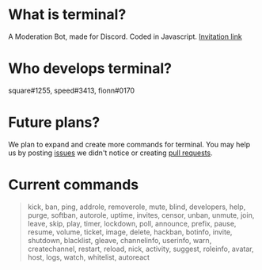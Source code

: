 # What is terminal?
A Moderation Bot, made for Discord. Coded in Javascript.
[Invitation link](https://discordapp.com/oauth2/authorize?&client_id=521023036812558356&scope=bot&permissions=8)

# Who develops terminal?
square#1255, speed#3413, fionn#0170

# Future plans?
We plan to expand and create more commands for terminal. You may help us by posting [issues](https://github.com/squareGITHUB/terminal/issues) we didn't notice or creating [pull requests](https://github.com/squareGITHUB/terminal/pulls).

# Current commands
>kick, 
>ban, 
>ping,
>addrole, 
>removerole, 
>mute, 
>blind, 
>developers,
>help,
>purge,
>softban,
>autorole,
>uptime,
>invites,
>censor,
>unban,
>unmute,
>join,
>leave,
>skip,
>play,
>timer,
>lockdown,
>poll,
>announce,
>prefix,
>pause,
>resume,
>volume,
>ticket,
>image,
>delete,
>hackban,
>botinfo,
>invite,
>shutdown,
>blacklist,
>gleave,
>channelinfo,
>userinfo,
>warn,
>createchannel,
>restart,
>reload,
>nick,
>activity,
>suggest,
>roleinfo,
>avatar,
>host,
>logs,
>watch,
>whitelist,
>autoreact
